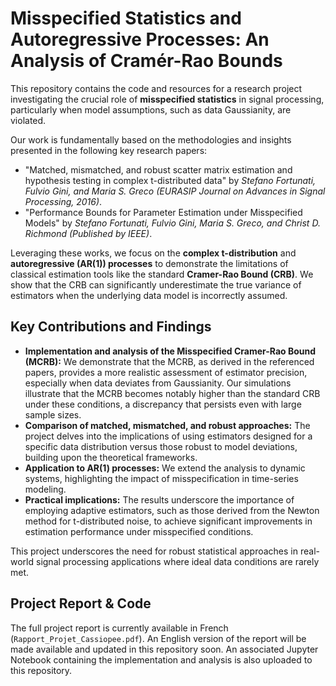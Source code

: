 # Misspecified Statistics and Autoregressive Processes: An Analysis of Cramér-Rao Bounds

This repository contains the code and resources for a research project investigating the crucial role of **misspecified statistics** in signal processing, particularly when model assumptions, such as data Gaussianity, are violated.

Our work is fundamentally based on the methodologies and insights presented in the following key research papers:

* "Matched, mismatched, and robust scatter matrix estimation and hypothesis testing in complex t-distributed data" by *Stefano Fortunati, Fulvio Gini, and Maria S. Greco (EURASIP Journal on Advances in Signal Processing, 2016)*.
* "Performance Bounds for Parameter Estimation under Misspecified Models" by *Stefano Fortunati, Fulvio Gini, Maria S. Greco, and Christ D. Richmond (Published by IEEE)*.

Leveraging these works, we focus on the **complex t-distribution** and **autoregressive (AR(1)) processes** to demonstrate the limitations of classical estimation tools like the standard **Cramer-Rao Bound (CRB)**. We show that the CRB can significantly underestimate the true variance of estimators when the underlying data model is incorrectly assumed.

## Key Contributions and Findings

* **Implementation and analysis of the Misspecified Cramer-Rao Bound (MCRB):** We demonstrate that the MCRB, as derived in the referenced papers, provides a more realistic assessment of estimator precision, especially when data deviates from Gaussianity. Our simulations illustrate that the MCRB becomes notably higher than the standard CRB under these conditions, a discrepancy that persists even with large sample sizes.
* **Comparison of matched, mismatched, and robust approaches:** The project delves into the implications of using estimators designed for a specific data distribution versus those robust to model deviations, building upon the theoretical frameworks.
* **Application to AR(1) processes:** We extend the analysis to dynamic systems, highlighting the impact of misspecification in time-series modeling.
* **Practical implications:** The results underscore the importance of employing adaptive estimators, such as those derived from the Newton method for t-distributed noise, to achieve significant improvements in estimation performance under misspecified conditions.

This project underscores the need for robust statistical approaches in real-world signal processing applications where ideal data conditions are rarely met.

## Project Report & Code

The full project report is currently available in French (`Rapport_Projet_Cassiopee.pdf`). An English version of the report will be made available and updated in this repository soon.
An associated Jupyter Notebook containing the implementation and analysis is also uploaded to this repository.
